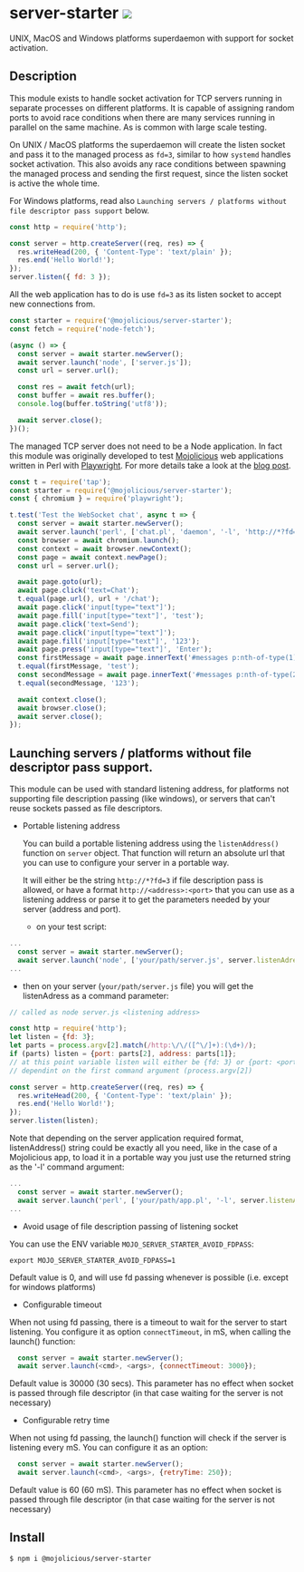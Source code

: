 # server-starter [![](https://github.com/mojolicious/server-starter/workflows/test/badge.svg)](https://github.com/mojolicious/server-starter/actions)

  UNIX, MacOS and Windows platforms superdaemon with support for socket activation.

## Description

  This module exists to handle socket activation for TCP servers running in separate processes on different platforms. It is capable of
  assigning random ports to avoid race conditions when there are many services running in parallel on the same machine.
  As is common with large scale testing.
  
  On UNIX / MacOS platforms the superdaemon will create the listen socket and pass it to the managed process as `fd=3`, similar to how `systemd`
  handles socket activation. This also avoids any race conditions between spawning the managed process and sending the
  first request, since the listen socket is active the whole time.

  For Windows platforms, read also ```Launching servers / platforms without file descriptor pass support``` below.

```js
const http = require('http');

const server = http.createServer((req, res) => {
  res.writeHead(200, { 'Content-Type': 'text/plain' });
  res.end('Hello World!');
});
server.listen({ fd: 3 });
```

  All the web application has to do is use `fd=3` as its listen socket to accept new connections from.

```js
const starter = require('@mojolicious/server-starter');
const fetch = require('node-fetch');

(async () => {
  const server = await starter.newServer();
  await server.launch('node', ['server.js']);
  const url = server.url();

  const res = await fetch(url);
  const buffer = await res.buffer();
  console.log(buffer.toString('utf8'));

  await server.close();
})();
```

  The managed TCP server does not need to be a Node application. In fact this module was originally developed to test
  [Mojolicious](https://mojolicious.org) web applications written in Perl with [Playwright](https://playwright.dev). For
  more details take a look at the [blog post](https://dev.to/kraih/playwright-and-mojolicious-21hn).

```js
const t = require('tap');
const starter = require('@mojolicious/server-starter');
const { chromium } = require('playwright');

t.test('Test the WebSocket chat', async t => {
  const server = await starter.newServer();
  await server.launch('perl', ['chat.pl', 'daemon', '-l', 'http://*?fd=3']);
  const browser = await chromium.launch();
  const context = await browser.newContext();
  const page = await context.newPage();
  const url = server.url();

  await page.goto(url);
  await page.click('text=Chat');
  t.equal(page.url(), url + '/chat');
  await page.click('input[type="text"]');
  await page.fill('input[type="text"]', 'test');
  await page.click('text=Send');
  await page.click('input[type="text"]');
  await page.fill('input[type="text"]', '123');
  await page.press('input[type="text"]', 'Enter');
  const firstMessage = await page.innerText('#messages p:nth-of-type(1)');
  t.equal(firstMessage, 'test');
  const secondMessage = await page.innerText('#messages p:nth-of-type(2)');
  t.equal(secondMessage, '123');

  await context.close();
  await browser.close();
  await server.close();
});
```
## Launching servers / platforms without file descriptor pass support.

  This module can be used with standard listening address, for platforms not supporting
  file description passing (like windows), or servers that can't reuse sockets passed
  as file descriptors.
  
- Portable listening address

  You can build a portable listening address using the ```listenAddress()``` function on ```server``` object. That function will return an absolute url that you can use to configure your server in a portable way.
  
  It will either be the string ```http://*?fd=3``` if file description pass is
  allowed, or have a format ```http://<address>:<port>``` that you can use as a listening address or parse it to get the parameters needed by your server (address and port).

  - on your test script:
```js
...
  const server = await starter.newServer();
  await server.launch('node', ['your/path/server.js', server.listenAdress]);
...
```

  - then on your server (```your/path/server.js``` file) you will get the listenAdress as a command parameter:
```js
// called as node server.js <listening address>

const http = require('http');
let listen = {fd: 3};
let parts = process.argv[2].match(/http:\/\/([^\/]+):(\d+)/);
if (parts) listen = {port: parts[2], address: parts[1]};
// at this point variable listen will either be {fd: 3} or {port: <port>, address: <address>},
// dependint on the first command argument (process.argv[2])

const server = http.createServer((req, res) => {
  res.writeHead(200, { 'Content-Type': 'text/plain' });
  res.end('Hello World!');
});
server.listen(listen);
```
Note that depending on the server application required format, listenAddress() string could be exactly all you need, like in the case of a Mojolicious app, to load it in a portable way you just use the returned string as the '-l' command argument:

```js
...
  const server = await starter.newServer();
  await server.launch('perl', ['your/path/app.pl', '-l', server.listenAdress]);
...
```

- Avoid usage of file description passing of listening socket

You can use the ENV variable ```MOJO_SERVER_STARTER_AVOID_FDPASS```:

```shell
export MOJO_SERVER_STARTER_AVOID_FDPASS=1
```

Default value is 0, and will use fd passing whenever is possible (i.e. except for windows platforms)

- Configurable timeout

When not using fd passing, there is a timeout to wait for the server to start listening. You configure it as option ```connectTimeout```, in mS, when calling the launch() function:

```js
  const server = await starter.newServer();
  await server.launch(<cmd>, <args>, {connectTimeout: 3000});
```

Default value is 30000 (30 secs).
This parameter has no effect when socket is passed through file descriptor (in that case waiting for the server is not necessary)

- Configurable retry time

When not using fd passing, the launch() function will check if the server is listening every <retryTime> mS. You can configure it as an option:

```js
  const server = await starter.newServer();
  await server.launch(<cmd>, <args>, {retryTime: 250});
```
Default value is 60 (60 mS).
This parameter has no effect when socket is passed through file descriptor (in that case waiting for the server is not necessary)

## Install

    $ npm i @mojolicious/server-starter
